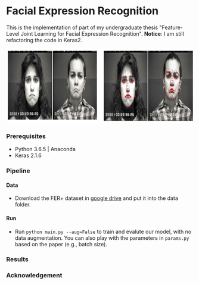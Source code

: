 # Facial Expression Recognition

This is the implementation of part of my undergraduate thesis "Feature-Level Joint Learning for Facial Expression Recognition". **Notice**: I am still refactoring the code in Keras2.
<!-- and the [paper](https://ieeexplore.ieee.org/stamp/stamp.jsp?arnumber=8528894) "Facial Expression Recognition with Identity and
Emotion Joint Learning".  -->
<!-- ![cover](cover.png) -->
<img src="cover.png" alt="cover" width="850" height="200"/>

### Prerequisites
* Python 3.6.5 | Anaconda
* Keras 2.1.6

### Pipeline

#### Data
* Download the FER+ dataset in [google drive](https://drive.google.com/file/d/1zzd8uc5bau0gVmK9iQ01dqC_3S0IUYoq/view?usp=sharing) and put it into the data folder.

#### Run
* Run `python main.py --aug=False` to train and evalute our model, with no data augmentation. You can also play with the parameters in `params.py` based on the paper (e.g., batch size).

### Results

### Acknowledgement

<!-- If you find this repository useful, please cite our paper:
```
@article{li2018facial,
title={Facial Expression Recognition with Identity and Emotion Joint Learning},
author={Li, Ming and Xu, Hao and Huang, Xingchang and Song, Zhanmei and Liu, Xiaolin and Li, Xin},
journal={IEEE Transactions on Affective Computing},
year={2018},
publisher={IEEE}
}
``` -->



